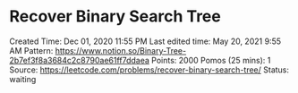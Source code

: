 # Recover Binary Search Tree

Created Time: Dec 01, 2020 11:55 PM
Last edited time: May 20, 2021 9:55 AM
Pattern: https://www.notion.so/Binary-Tree-2b7ef3f8a3684c2c8790ae61ff7ddaea
Points: 2000
Pomos (25 mins): 1
Source: https://leetcode.com/problems/recover-binary-search-tree/
Status: waiting